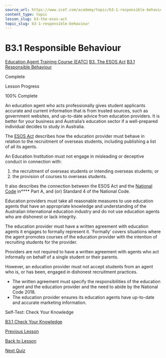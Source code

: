 ```yaml
---
source_url: https://www.icef.com/academy/topic/b3-1-responsible-behaviour/
content_type: topic
lesson_slug: b3-the-esos-act
topic_slug: b3-1-responsible-behaviour
---
```


# B3.1 Responsible Behaviour

[Education Agent Training Course (EATC)](https://www.icef.com/academy/courses/education-agent-training-course-eatc/) [B3. The ESOS Act](https://www.icef.com/academy/lessons/b3-the-esos-act/) [B3.1 Responsible Behaviour](https://www.icef.com/academy/topic/b3-1-responsible-behaviour/)

Complete

Lesson Progress 

100% Complete 

An education agent who acts professionally gives student applicants accurate and current information that is from trusted sources, such as government websites, and up-to-date advice from education providers. It is better for your business and Australia’s education sector if a well-prepared individual decides to study in Australia.

The [ESOS Act](http://www.comlaw.gov.au/Series/C2004A00757) describes how the education provider must behave in relation to the recruitment of overseas students, including publishing a list of all its agents.

An Education Institution must not engage in misleading or deceptive conduct in connection with:

  1. the recruitment of overseas students or intending overseas students; or
  2. the provision of courses to overseas students.



It also describes the connection between the ESOS Act and the [National Code](https://www.legislation.gov.au/Details/F2017L01182/Html/Text#_Toc487026935) in**** Part A, and (or) Standard 4 of the National Code.

Education providers must take all reasonable measures to use education agents that have an appropriate knowledge and understanding of the Australian international education industry and do not use education agents who are dishonest or lack integrity.

The education provider must have a written agreement with education agents it engages to formally represent it. ‘Formally’ covers situations where the agent promotes courses of the education provider with the intention of recruiting students for the provider.

Providers are not required to have a written agreement with agents who act informally on behalf of a single student or their parents.

However, an education provider must not accept students from an agent who is, or has been, engaged in dishonest recruitment practices.

  * The written agreement must specify the responsibilities of the education agent and the education provider and the need to abide by the National Code 2018.
  * The education provider ensures its education agents have up-to-date and accurate marketing information.



Self-Test: Check Your Knowledge

[ B3.1 Check Your Knowledge ](https://www.icef.com/academy/quizzes/b3-1-check-your-knowledge-2/)

[ Previous Lesson ](https://www.icef.com/academy/lessons/b3-the-esos-act/)

[Back to Lesson](https://www.icef.com/academy/lessons/b3-the-esos-act/)

[ Next Quiz ](https://www.icef.com/academy/quizzes/b3-1-check-your-knowledge-2/)
